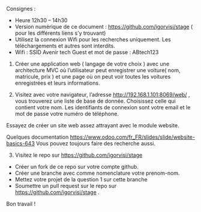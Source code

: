 
Consignes : 
- Heure 12h30 – 14h30
- Version numérique de ce document : https://github.com/igorvisi/stage ( pour les différents liens s’y trouvant)
- Utilisez la connexion Wifi pour les recherches uniquement. Les téléchargements et autres sont interdits.
- Wifi : SSID Avenir tech Guest et mot de passe : ABtech123





1. Créer une application web ( langage de votre choix ) avec une architecture MVC où l’utilisateur peut enregistrer une voiture( nom, matricule, prix ) et une page où on peut voir toutes les voitures enregistrées et leurs informations.




2. Visitez  avec votre navigateur, l’adresse http://192.168.1.101:8069/web/ , vous trouverez une liste de base de donnée. Choisissez celle qui contient votre nom. Les identifiants de connexion sont votre email et le mot de passe votre numéro de téléphone.

Essayez de créer un site web assez attrayant avec le module website.

Quelques documentation 
https://www.odoo.com/fr_FR/slides/slide/website-basics-643
Vous pouvez toujours faire des recherche aussi.





3. Visitez le repo sur https://github.com/igorvisi/stage
- Créer un fork de ce repo  sur votre compte github.
- Créer une branche avec comme nomenclature votre prenom-nom.
- Mettez votre projet de la question 1 sur cette branche
- Soumettre un pull request sur le repo sur https://github.com/igorvisi/stage .


Bon travail !
